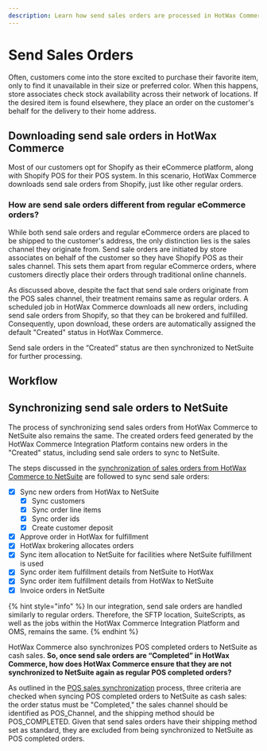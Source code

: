 ```yaml
---
description: Learn how send sales orders are processed in HotWax Commerce and synchronized to NetSuite.
---
```


# Send Sales Orders

Often, customers come into the store excited to purchase their favorite item, only to find it unavailable in their size or preferred color. When this happens, store associates check stock availability across their network of locations. If the desired item is found elsewhere, they place an order on the customer's behalf for the delivery to their home address.

## Downloading send sale orders in HotWax Commerce

Most of our customers opt for Shopify as their eCommerce platform, along with Shopify POS for their POS system. In this scenario, HotWax Commerce downloads send sale orders from Shopify, just like other regular orders.

### How are send sale orders different from regular eCommerce orders?

While both send sale orders and regular eCommerce orders are placed to be shipped to the customer's address, the only distinction lies is the sales channel they originate from. Send sale orders are initiated by store associates on behalf of the customer so they have Shopify POS as their sales channel. This sets them apart from regular eCommerce orders, where customers directly place their orders through traditional online channels.

As discussed above, despite the fact that send sale orders originate from the POS sales channel, their treatment remains same as regular orders. A scheduled job in HotWax Commerce downloads all new orders, including send sale orders from Shopify, so that they can be brokered and fulfilled. Consequently, upon download, these orders are automatically assigned the default "Created" status in HotWax Commerce.

Send sale orders in the “Created” status are then synchronized to NetSuite for further processing.

## Workflow

## Synchronizing send sale orders to NetSuite

The process of synchronizing send sales orders from HotWax Commerce to NetSuite also remains the same. The created orders feed generated by the HotWax Commerce Integration Platform contains new orders in the "Created" status, including send sale orders to sync to NetSuite.

The steps discussed in the [synchronization of sales orders from HotWax Commerce to NetSuite](OrderApproval.md) are followed to sync send sale orders:

* [x] Sync new orders from HotWax to NetSuite
  * [x] Sync customers
  * [x] Sync order line items
  * [x] Sync order ids
  * [x] Create customer deposit
* [x] Approve order in HotWax for fulfillment
* [x] HotWax brokering allocates orders
* [x] Sync item allocation to NetSuite for facilities where NetSuite fulfillment is used
* [x] Sync order item fulfillment details from NetSuite to HotWax
* [x] Sync order item fulfillment details from HotWax to NetSuite
* [x] Invoice orders in NetSuite

{% hint style="info" %}
In our integration, send sale orders are handled similarly to regular orders. Therefore, the SFTP location, SuiteScripts, as well as the jobs within the HotWax Commerce Integration Platform and OMS, remains the same.
{% endhint %}

HotWax Commerce also synchronizes POS completed orders to NetSuite as cash sales. **So, once send sale orders are “Completed” in HotWax Commerce, how does HotWax Commerce ensure that they are not synchronized to NetSuite again as regular POS completed orders?**

As outlined in the [POS sales synchronization](posOrders.md) process, three criteria are checked when syncing POS completed orders to NetSuite as cash sales: the order status must be "Completed," the sales channel should be identified as POS_Channel, and the shipping method should be POS_COMPLETED. Given that send sales orders have their shipping method set as standard, they are excluded from being synchronized to NetSuite as POS completed orders.
